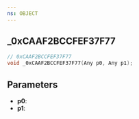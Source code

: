 ```yaml
---
ns: OBJECT
---
```

## _0xCAAF2BCCFEF37F77

```c
// 0xCAAF2BCCFEF37F77
void _0xCAAF2BCCFEF37F77(Any p0, Any p1);
```

## Parameters
* **p0**:
* **p1**:
